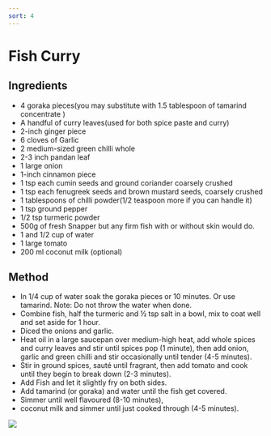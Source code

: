 ```yaml
---
sort: 4
---
```


# Fish Curry

## Ingredients

* 4 goraka pieces(you may substitute with 1.5 tablespoon of tamarind concentrate  )
* A handful of curry leaves(used for both spice paste and curry)
* 2-inch ginger piece 
* 6 cloves of Garlic
* 2 medium-sized green chilli whole
* 2-3 inch pandan leaf
* 1 large onion
* 1-inch cinnamon piece
* 1 tsp each cumin seeds and ground coriander coarsely crushed
* 1 tsp each fenugreek seeds and brown mustard seeds, coarsely crushed
* 1 tablespoons of chilli powder(1/2 teaspoon more if you can handle it)
* 1 tsp ground pepper 
* 1/2 tsp turmeric powder
* 500g of fresh Snapper but any firm fish with or without skin would do.
* 1 and 1/2 cup of water
* 1 large tomato 
* 200 ml coconut milk (optional)


## Method

* In 1/4 cup of water soak the goraka pieces or 10 minutes. Or use tamarind.  Note: Do not throw the water when done.
* Combine fish, half the turmeric and ½ tsp salt in a bowl, mix to coat well and set aside for 1 hour.
* Diced the onions and garlic.
* Heat oil in a large saucepan over medium-high heat, add whole spices and curry leaves and stir until spices pop (1 minute), then add onion, garlic and green chilli and stir occasionally until tender (4-5 minutes). 
* Stir in ground spices, sauté until fragrant, then add tomato and cook until they begin to break down (2-3 minutes). 
* Add Fish and let it slightly fry on both sides.
* Add tamarind (or goraka) and water until the fish get covered.
* Simmer until well flavoured (8-10 minutes), 
* coconut milk and simmer until just cooked through (4-5 minutes). 

<img src="{{site.baseurl}}/images/fish-curry.png"/>
